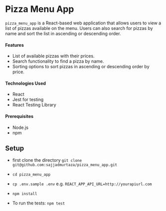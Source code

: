 # Pizza Menu App

`pizza_menu_app` is a React-based web application that allows users to view a list of pizzas available on the menu. Users can also search for pizzas by name and sort the list in ascending or descending order.


#### Features
* List of available pizzas with their prices.
* Search functionality to find a pizza by name.
* Sorting options to sort pizzas in ascending or descending order by price.

#### Technologies Used
* React
* Jest for testing
* React Testing Library

#### Prerequisites
* Node.js
* npm


## Setup

* first clone the directory 
                      ```
                      git clone git@github.com:sajjadmurtaza/pizza_menu_app.git
                      ```

*  ```cd pizza_menu_app```

 *  ```cp .env.sample .env``` e.g. ```REACT_APP_API_URL=http://yourapiurl.com```

 *  ```npm install```

 *  To run the tests: ```npm test```


